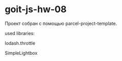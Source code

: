 # goit-js-hw-08

Проект собран с помощью parcel-project-template.

used libraries: 

lodash.throttle

SimpleLightbox